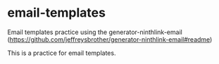 # email-templates
Email templates practice using the generator-ninthlink-email (https://github.com/jeffreysbrother/generator-ninthlink-email#readme)


This is a practice for email templates.
